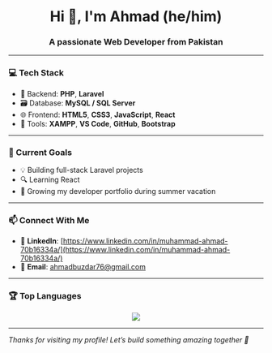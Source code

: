 <h1 align="center">Hi 👋, I'm Ahmad (he/him)</h1>
<h3 align="center">A passionate Web Developer from Pakistan</h3>

---

### 💻 Tech Stack
- 🧠 Backend: **PHP**, **Laravel**
- 🗃️ Database: **MySQL / SQL Server**
- 🌐 Frontend: **HTML5**, **CSS3**, **JavaScript**, **React**
- 🧰 Tools: **XAMPP**, **VS Code**, **GitHub**, **Bootstrap**

---

### 🎯 Current Goals
- 💡 Building full-stack Laravel projects
- 🔍 Learning React 
- 🌟 Growing my developer portfolio during summer vacation

---

### 📫 Connect With Me
- 🔗 **LinkedIn**: [https://www.linkedin.com/in/muhammad-ahmad-70b16334a/](https://www.linkedin.com/in/muhammad-ahmad-70b16334a/)
- 📧 **Email**: [ahmadbuzdar76@gmail.com](mailto:ahmadbuzdar76@gmail.com)

---

### 🏆 Top Languages

<p align="center">
  <img src="https://github-readme-stats.vercel.app/api/top-langs/?username=Muhammadahmad14&layout=compact&theme=radical" />
</p>

---

*Thanks for visiting my profile! Let’s build something amazing together 🚀*

